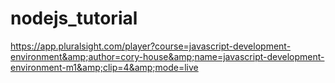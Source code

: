 # nodejs_tutorial
https://app.pluralsight.com/player?course=javascript-development-environment&amp;author=cory-house&amp;name=javascript-development-environment-m1&amp;clip=4&amp;mode=live
